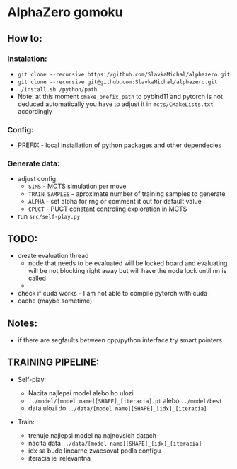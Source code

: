 # AlphaZero gomoku

## How to:
### Instalation:
* `git clone --recursive https://github.com/SlavkaMichal/alphazero.git`
* `git clone --recursive git@github.com:SlavkaMichal/alphazero.git`
* `./install.sh /python/path`
* Note: at this moment `cmake_prefix_path` to pybind11 and pytorch is not
deduced automatically you have to adjust it in `mcts/CMakeLists.txt`
accordingly

### Config:
* PREFIX - local installation of python packages and other dependecies

### Generate data:
* adjust config:
	* `SIMS` - MCTS simulation per move
	* `TRAIN_SAMPLES` - aproximate number of training samples to generate
	* `ALPHA` - set alpha for rng or comment it out for default value
	* `CPUCT` - PUCT constant controling exploration in MCTS
* run `src/self-play.py`


## TODO:
* create evaluation thread
	* node that needs to be evaluated will be locked board and evaluating
will be not blocking right away but will have the node lock until nn is called
	*
* check if cuda works - I am not able to compile pytorch with cuda
* cache (maybe sometime)

## Notes:
* if there are segfaults between cpp/python interface try smart pointers

## TRAINING PIPELINE:
* Self-play:
	* Nacita najlepsi model alebo ho ulozi
	* `../model/[model name][SHAPE]_[iteracia].pt` alebo `../model/best`
	* data ulozi do `../data/[model name][SHAPE]_[idx]_[iteracia]`

* Train:
	* trenuje najlepsi model na najnovsich datach
	* nacita data `../data/[model name][SHAPE]_[idx]_[iteracia]`
	* idx sa bude linearne zvacsovat podla configu
	* iteracia je irelevantna
